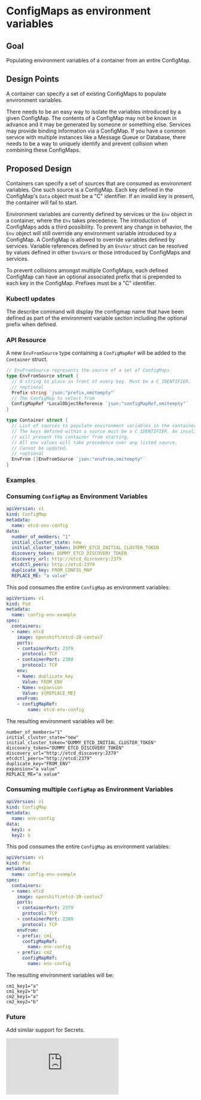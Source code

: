# ConfigMaps as environment variables

## Goal

Populating environment variables of a container from an entire ConfigMap.

## Design Points

A container can specify a set of existing ConfigMaps to populate environment variables.

There needs to be an easy way to isolate the variables introduced by a given
ConfigMap. The contents of a ConfigMap may not be known in advance and it may
be generated by someone or something else. Services may provide binding
information via a ConfigMap. If you have a common service with multiple
instances like a Message Queue or Database, there needs to be a way to
uniquely identify and prevent collision when combining these ConfigMaps.

## Proposed Design

Containers can specify a set of sources that are consumed as environment
variables. One such source is a ConfigMap.
Each key defined in the ConfigMap's `Data` object must be a "C" identifier. If
an invalid key is present, the container will fail to start.

Environment variables are currently defined by services or the `Env` object in
a container, where the `Env` takes precedence.  The introduction of ConfigMaps
adds a third possibility. To prevent any change in behavior, the `Env` object
will still override any environment variable introduced by a ConfigMap.
A ConfigMap is allowed to override variables defined by services.  Variable
references defined by an `EnvVar` struct can be resolved by values defined in
other `EnvVar`s or those introduced by ConfigMaps and services.

To prevent collisions amongst multiple ConfigMaps, each defined ConfigMap can
have an optional associated prefix that is prepended to each key in the
ConfigMap.  Prefixes must be a "C" identifier.

### Kubectl updates

The describe command will display the configmap name that have been defined as
part of the environment variable section including the optional prefix when
defined.

### API Resource

A new `EnvFromSource` type containing a `ConfigMapRef` will be added to the
`Container` struct.

```go
// EnvFromSource represents the source of a set of ConfigMaps
type EnvFromSource struct {
  // A string to place in front of every key. Must be a C_IDENTIFIER.
  // +optional
  Prefix string `json:"prefix,omitempty"`
  // The ConfigMap to select from
  ConfigMapRef *LocalObjectReference `json:"configMapRef,omitempty"`
}

type Container struct {
  // List of sources to populate environment variables in the container.
  // The keys defined within a source must be a C_IDENTIFIER. An invalid key
  // will prevent the container from starting.
  // All env values will take precedence over any listed source.
  // Cannot be updated.
  // +optional
  EnvFrom []EnvFromSource `json:"envFrom,omitempty"`
}
```

### Examples

### Consuming `ConfigMap` as Environment Variables

```yaml
apiVersion: v1
kind: ConfigMap
metadata:
  name: etcd-env-config
data:
  number_of_members: "1"
  initial_cluster_state: new
  initial_cluster_token: DUMMY_ETCD_INITIAL_CLUSTER_TOKEN
  discovery_token: DUMMY_ETCD_DISCOVERY_TOKEN
  discovery_url: http://etcd_discovery:2379
  etcdctl_peers: http://etcd:2379
  duplicate_key: FROM_CONFIG_MAP
  REPLACE_ME: "a value"
```

This pod consumes the entire `ConfigMap` as environment variables:

```yaml
apiVersion: v1
kind: Pod
metadata:
  name: config-env-example
spec:
  containers:
  - name: etcd
    image: openshift/etcd-20-centos7
    ports:
    - containerPort: 2379
      protocol: TCP
    - containerPort: 2380
      protocol: TCP
    env:
    - Name: duplicate_key
      Value: FROM_ENV
    - Name: expansion
      Value: ${REPLACE_ME}
    envFrom:
    - configMapRef:
        name: etcd-env-config
```

The resulting environment variables will be:

```
number_of_members="1"
initial_cluster_state="new"
initial_cluster_token="DUMMY_ETCD_INITIAL_CLUSTER_TOKEN"
discovery_token="DUMMY_ETCD_DISCOVERY_TOKEN"
discovery_url="http://etcd_discovery:2379"
etcdctl_peers="http://etcd:2379"
duplicate_key="FROM_ENV"
expansion="a value"
REPLACE_ME="a value"
```

### Consuming multiple `ConfigMap` as Environment Variables

```yaml
apiVersion: v1
kind: ConfigMap
metadata:
  name: env-config
data:
  key1: a
  key2: b
```

This pod consumes the entire `ConfigMap` as environment variables:

```yaml
apiVersion: v1
kind: Pod
metadata:
  name: config-env-example
spec:
  containers:
  - name: etcd
    image: openshift/etcd-20-centos7
    ports:
    - containerPort: 2379
      protocol: TCP
    - containerPort: 2380
      protocol: TCP
    envFrom:
    - prefix: cm1_
      configMapRef:
        name: env-config
    - prefix: cm2_
      configMapRef:
        name: env-config
```

The resulting environment variables will be:

```
cm1_key1="a"
cm1_key2="b"
cm2_key1="a"
cm2_key2="b"
```

### Future

Add similar support for Secrets.


<!-- BEGIN MUNGE: GENERATED_ANALYTICS -->
[![Analytics](https://kubernetes-site.appspot.com/UA-36037335-10/GitHub/docs/proposals/envvar-configmap.md?pixel)]()
<!-- END MUNGE: GENERATED_ANALYTICS -->
